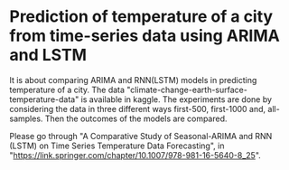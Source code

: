 # Prediction of temperature of a city from time-series data using ARIMA and LSTM

It is about comparing ARIMA and RNN(LSTM) models in predicting temperature of a city. The data "climate-change-earth-surface-temperature-data" is available in kaggle. The experiments are done by considering the data in three different ways first-500, first-1000 and, all-samples. Then the outcomes of the models are compared.

Please go through "A Comparative Study of Seasonal-ARIMA and RNN (LSTM) on Time Series Temperature Data Forecasting", in 
"https://link.springer.com/chapter/10.1007/978-981-16-5640-8_25".

